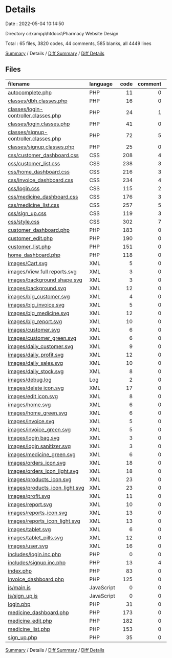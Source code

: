 # Details

Date : 2022-05-04 10:14:50

Directory c:\xampp\htdocs\Pharmacy Website Design

Total : 65 files,  3820 codes, 44 comments, 585 blanks, all 4449 lines

[Summary](results.md) / Details / [Diff Summary](diff.md) / [Diff Details](diff-details.md)

## Files
| filename | language | code | comment | blank | total |
| :--- | :--- | ---: | ---: | ---: | ---: |
| [autocomplete.php](/autocomplete.php) | PHP | 11 | 0 | 5 | 16 |
| [classes/dbh.classes.php](/classes/dbh.classes.php) | PHP | 16 | 0 | 3 | 19 |
| [classes/login-controller.classes.php](/classes/login-controller.classes.php) | PHP | 24 | 1 | 7 | 32 |
| [classes/login.classes.php](/classes/login.classes.php) | PHP | 41 | 0 | 12 | 53 |
| [classes/signup-controller.classes.php](/classes/signup-controller.classes.php) | PHP | 72 | 5 | 15 | 92 |
| [classes/signup.classes.php](/classes/signup.classes.php) | PHP | 25 | 0 | 11 | 36 |
| [css/customer_dashboard.css](/css/customer_dashboard.css) | CSS | 208 | 4 | 41 | 253 |
| [css/customer_list.css](/css/customer_list.css) | CSS | 238 | 3 | 43 | 284 |
| [css/home_dashboard.css](/css/home_dashboard.css) | CSS | 216 | 3 | 37 | 256 |
| [css/invoice_dashboard.css](/css/invoice_dashboard.css) | CSS | 234 | 4 | 51 | 289 |
| [css/login.css](/css/login.css) | CSS | 115 | 2 | 23 | 140 |
| [css/medicine_dashboard.css](/css/medicine_dashboard.css) | CSS | 176 | 3 | 34 | 213 |
| [css/medicine_list.css](/css/medicine_list.css) | CSS | 257 | 5 | 49 | 311 |
| [css/sign_up.css](/css/sign_up.css) | CSS | 119 | 3 | 24 | 146 |
| [css/style.css](/css/style.css) | CSS | 302 | 7 | 60 | 369 |
| [customer_dashboard.php](/customer_dashboard.php) | PHP | 183 | 0 | 15 | 198 |
| [customer_edit.php](/customer_edit.php) | PHP | 190 | 0 | 21 | 211 |
| [customer_list.php](/customer_list.php) | PHP | 151 | 0 | 14 | 165 |
| [home_dashboard.php](/home_dashboard.php) | PHP | 118 | 0 | 8 | 126 |
| [images/Cart.svg](/images/Cart.svg) | XML | 5 | 0 | 1 | 6 |
| [images/View full reports.svg](/images/View%20full%20reports.svg) | XML | 3 | 0 | 1 | 4 |
| [images/background shape.svg](/images/background%20shape.svg) | XML | 3 | 0 | 1 | 4 |
| [images/background.svg](/images/background.svg) | XML | 12 | 0 | 1 | 13 |
| [images/big_customer.svg](/images/big_customer.svg) | XML | 4 | 0 | 1 | 5 |
| [images/big_invoice.svg](/images/big_invoice.svg) | XML | 5 | 0 | 1 | 6 |
| [images/big_medicine.svg](/images/big_medicine.svg) | XML | 12 | 0 | 1 | 13 |
| [images/big_report.svg](/images/big_report.svg) | XML | 10 | 0 | 1 | 11 |
| [images/customer.svg](/images/customer.svg) | XML | 6 | 0 | 1 | 7 |
| [images/customer_green.svg](/images/customer_green.svg) | XML | 6 | 0 | 1 | 7 |
| [images/daily_customer.svg](/images/daily_customer.svg) | XML | 9 | 0 | 1 | 10 |
| [images/daily_profit.svg](/images/daily_profit.svg) | XML | 12 | 0 | 1 | 13 |
| [images/daily_sales.svg](/images/daily_sales.svg) | XML | 10 | 0 | 1 | 11 |
| [images/daily_stock.svg](/images/daily_stock.svg) | XML | 8 | 0 | 1 | 9 |
| [images/debug.log](/images/debug.log) | Log | 2 | 0 | 1 | 3 |
| [images/delete icon.svg](/images/delete%20icon.svg) | XML | 17 | 0 | 1 | 18 |
| [images/edit icon.svg](/images/edit%20icon.svg) | XML | 8 | 0 | 1 | 9 |
| [images/home.svg](/images/home.svg) | XML | 6 | 0 | 1 | 7 |
| [images/home_green.svg](/images/home_green.svg) | XML | 6 | 0 | 1 | 7 |
| [images/invoice.svg](/images/invoice.svg) | XML | 5 | 0 | 1 | 6 |
| [images/invoice_green.svg](/images/invoice_green.svg) | XML | 5 | 0 | 1 | 6 |
| [images/login bag.svg](/images/login%20bag.svg) | XML | 3 | 0 | 1 | 4 |
| [images/login sanitizer.svg](/images/login%20sanitizer.svg) | XML | 3 | 0 | 1 | 4 |
| [images/medicine_green.svg](/images/medicine_green.svg) | XML | 6 | 0 | 1 | 7 |
| [images/orders_icon.svg](/images/orders_icon.svg) | XML | 18 | 0 | 1 | 19 |
| [images/orders_icon_light.svg](/images/orders_icon_light.svg) | XML | 18 | 0 | 1 | 19 |
| [images/products_icon.svg](/images/products_icon.svg) | XML | 23 | 0 | 1 | 24 |
| [images/products_icon_light.svg](/images/products_icon_light.svg) | XML | 23 | 0 | 1 | 24 |
| [images/profit.svg](/images/profit.svg) | XML | 11 | 0 | 1 | 12 |
| [images/report.svg](/images/report.svg) | XML | 10 | 0 | 1 | 11 |
| [images/reports_icon.svg](/images/reports_icon.svg) | XML | 13 | 0 | 1 | 14 |
| [images/reports_icon_light.svg](/images/reports_icon_light.svg) | XML | 13 | 0 | 1 | 14 |
| [images/tablet.svg](/images/tablet.svg) | XML | 6 | 0 | 1 | 7 |
| [images/tablet_pills.svg](/images/tablet_pills.svg) | XML | 12 | 0 | 1 | 13 |
| [images/user.svg](/images/user.svg) | XML | 16 | 0 | 1 | 17 |
| [includes/login.inc.php](/includes/login.inc.php) | PHP | 0 | 0 | 1 | 1 |
| [includes/signup.inc.php](/includes/signup.inc.php) | PHP | 13 | 4 | 6 | 23 |
| [index.php](/index.php) | PHP | 83 | 0 | 9 | 92 |
| [invoice_dashboard.php](/invoice_dashboard.php) | PHP | 125 | 0 | 8 | 133 |
| [js/main.js](/js/main.js) | JavaScript | 0 | 0 | 1 | 1 |
| [js/sign_up.js](/js/sign_up.js) | JavaScript | 0 | 0 | 1 | 1 |
| [login.php](/login.php) | PHP | 31 | 0 | 5 | 36 |
| [medicine_dashboard.php](/medicine_dashboard.php) | PHP | 173 | 0 | 12 | 185 |
| [medicine_edit.php](/medicine_edit.php) | PHP | 182 | 0 | 16 | 198 |
| [medicine_list.php](/medicine_list.php) | PHP | 153 | 0 | 13 | 166 |
| [sign_up.php](/sign_up.php) | PHP | 35 | 0 | 5 | 40 |

[Summary](results.md) / Details / [Diff Summary](diff.md) / [Diff Details](diff-details.md)